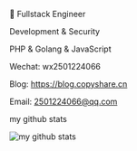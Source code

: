 👷 Fullstack Engineer

Development & Security

PHP & Golang & JavaScript

Wechat: wx2501224066

Blog: https://blog.copyshare.cn

Email: 2501224066@qq.com


my github stats

![my github stats](https://github-readme-stats.vercel.app/api?username=2501224066&show_icons=true&theme=radical)
